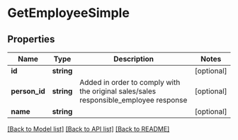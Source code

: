 # GetEmployeeSimple

## Properties

 Name          | Type       | Description                                                                          | Notes      
---------------|------------|--------------------------------------------------------------------------------------|------------
 **id**        | **string** |                                                                                      | [optional] 
 **person_id** | **string** | Added in order to comply with the original sales/sales responsible_employee response | [optional] 
 **name**      | **string** |                                                                                      | [optional] 

[[Back to Model list]](../README.md#documentation-for-models) [[Back to API list]](../README.md#documentation-for-api-endpoints) [[Back to README]](../README.md)


